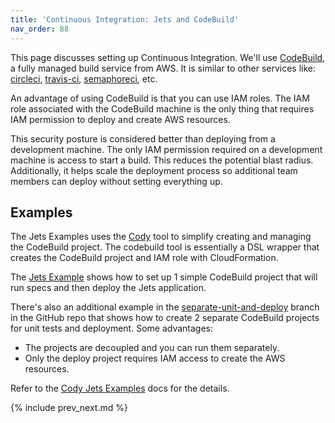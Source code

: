 ```yaml
---
title: 'Continuous Integration: Jets and CodeBuild'
nav_order: 88
---
```


This page discusses setting up Continuous Integration.  We'll use [CodeBuild](https://aws.amazon.com/codebuild/), a fully managed build service from AWS.  It is similar to other services like: [circleci](https://circleci.com/), [travis-ci](https://travis-ci.org/), [semaphoreci](https://semaphoreci.com/), etc.

An advantage of using CodeBuild is that you can use IAM roles.  The IAM role associated with the CodeBuild machine is the only thing that requires IAM permission to deploy and create AWS resources.

This security posture is considered better than deploying from a development machine. The only IAM permission required on a development machine is access to start a build.  This reduces the potential blast radius. Additionally, it helps scale the deployment process so additional team members can deploy without setting everything up.

## Examples

The Jets Examples uses the [Cody](https://cody.run/) tool to simplify creating and managing the CodeBuild project. The codebuild tool is essentially a DSL wrapper that creates the CodeBuild project and IAM role with CloudFormation.

The [Jets Example](https://cody.run/docs/examples/jets/) shows how to set up 1 simple CodeBuild project that will run specs and then deploy the Jets application.

There's also an additional example in the [separate-unit-and-deploy](https://github.com/tongueroo/jets-codebuild/tree/separate-unit-and-deploy) branch in the GitHub repo that shows how to create 2 separate CodeBuild projects for unit tests and deployment. Some advantages:

* The projects are decoupled and you can run them separately.
* Only the deploy project requires IAM access to create the AWS resources.

Refer to the [Cody Jets Examples](https://cody.run/docs/examples/jets/) docs for the details.

{% include prev_next.md %}
